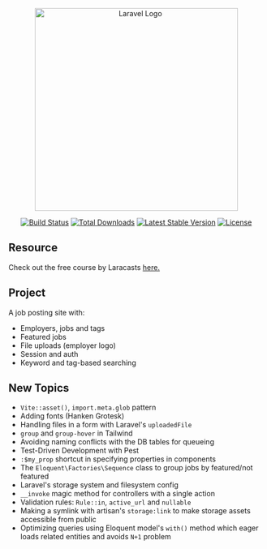 <p align="center"><a href="https://laravel.com" target="_blank"><img src="https://raw.githubusercontent.com/laravel/art/master/logo-lockup/5%20SVG/2%20CMYK/1%20Full%20Color/laravel-logolockup-cmyk-red.svg" width="400" alt="Laravel Logo"></a></p>

<p align="center">
<a href="https://github.com/laravel/framework/actions"><img src="https://github.com/laravel/framework/workflows/tests/badge.svg" alt="Build Status"></a>
<a href="https://packagist.org/packages/laravel/framework"><img src="https://img.shields.io/packagist/dt/laravel/framework" alt="Total Downloads"></a>
<a href="https://packagist.org/packages/laravel/framework"><img src="https://img.shields.io/packagist/v/laravel/framework" alt="Latest Stable Version"></a>
<a href="https://packagist.org/packages/laravel/framework"><img src="https://img.shields.io/packagist/l/laravel/framework" alt="License"></a>
</p>

## Resource
Check out the free course by Laracasts <a href="https://laracasts.com/series/30-days-to-learn-laravel-11" target="_blank">here.</a>

## Project
A job posting site with:
- Employers, jobs and tags
- Featured jobs
- File uploads (employer logo)
- Session and auth
- Keyword and tag-based searching

## New Topics
- `Vite::asset()`, `import.meta.glob` pattern
- Adding fonts (Hanken Grotesk)
- Handling files in a form with Laravel's `uploadedFile`
- `group` and `group-hover` in Tailwind
- Avoiding naming conflicts with the DB tables for queueing
- Test-Driven Development with Pest
- `:$my_prop` shortcut in specifying properties in components
- The `Eloquent\Factories\Sequence` class to group jobs by featured/not featured
- Laravel's storage system and filesystem config
- `__invoke` magic method for controllers with a single action
- Validation rules: `Rule::in`, `active_url` and `nullable`
- Making a symlink with artisan's `storage:link` to make storage assets accessible from public
- Optimizing queries using Eloquent model's `with()` method which eager loads related entities and avoids `N+1` problem
